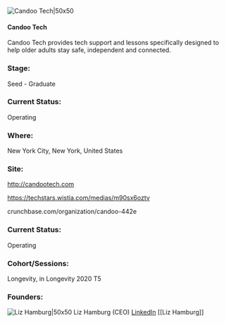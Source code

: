 

![Candoo Tech|50x50](https://apimg.techstars.com/connect/images/image_files/5f4d7a2fa36c11609e000058/original/Candoo_Logo_170x170_WhiteBkgd.png)

#### Candoo Tech
Candoo Tech provides tech support and lessons specifically designed to help older adults stay safe, independent and connected.

### Stage: 
Seed - Graduate 

### Current Status: 
Operating

### Where:
New York City, New York, United States

### Site:
http://candootech.com

https://techstars.wistia.com/medias/m90sx6oztv

crunchbase.com/organization/candoo-442e

### Current Status: 
Operating

### Cohort/Sessions: 
Longevity, in Longevity 2020 T5

### Founders: 

![Liz Hamburg|50x50](https://apimg.techstars.com/connect/images/image_files/5f46804a34a60d3bfe000045/original/LizHamburg_Candoo_August7.jpg) Liz Hamburg (CEO) [LinkedIn](https://linkedin.com/in/liz-hamburg) [[Liz Hamburg]]


